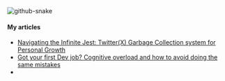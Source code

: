 <picture>
  <source media="(prefers-color-scheme: dark)" srcset="https://github.com/Bard89/Bard89/blob/output/github-contribution-grid-snake-dark.svg" />
  <source media="(prefers-color-scheme: light)" srcset="https://github.com/Bard89/Bard89/blob/output/github-contribution-grid-snake.svg" />
  <img alt="github-snake" src="github-snake.svg" />
</picture>

#### My articles
<!-- BLOGPOSTS:START -->
 - [Navigating the Infinite Jest: Twitter&lpar;X&rpar; Garbage Collection system for Personal Growth](https://cowberry.hashnode.dev/navigating-the-infinite-jest-twitterx-garbage-collection-system-for-personal-growth)
 - [Got your first Dev job? Cognitive overload and how to avoid doing the same mistakes](https://dev.to/cow_berry/got-your-first-dev-job-cognitive-overload-and-how-to-avoid-doing-the-same-mistakes-37k5)
 - <!-- BLOGPOSTS:END -->
